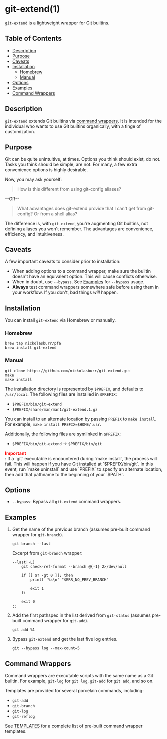 # git-extend(1)

`git-extend` is a lightweight wrapper for Git builtins.

## Table of Contents

- [Description](#description)
- [Purpose](#purpose)
- [Caveats](#caveats)
- [Installation](#installation)
  + [Homebrew](#homebrew)
  + [Manual](#manual)
- [Options](#options)
- [Examples](#examples)
- [Command Wrappers](#command-wrappers)

## Description

`git-extend` extends Git builtins via [command wrappers](#command-wrappers). It is intended for the individual who wants to use Git builtins organically, with a tinge of customization.

## Purpose

Git can be quite unintuitive, at times. Options you think should exist, do not. Tasks you think should be simple, are not. For many, a few extra convenience options is highly desirable.

Now, you may ask yourself:

> How is this different from using git-config aliases?

--OR--

> What advantages does git-extend provide that I can't get from git-config? Or from a shell alias?

The difference is, with `git-extend`, you're augmenting Git builtins, not defining aliases you won't remember. The advantages are convenience, efficiency, and intuitiveness.

## Caveats

A few important caveats to consider prior to installation:

+ When adding options to a command wrapper, make sure the builtin doesn't have an equivalent option. This will cause conflicts otherwise.
+ When in doubt, use `--bypass`. See [Examples](#examples) for `--bypass` usage.
+ **Always** test command wrappers somewhere safe before using them in your workflow. If you don't, bad things _will_ happen.

## Installation

You can install `git-extend` via Homebrew or manually.

### Homebrew

```
brew tap nickolasburr/pfa
brew install git-extend
```

### Manual

```
git clone https://github.com/nickolasburr/git-extend.git
make
make install
```

The installation directory is represented by `$PREFIX`, and defaults to `/usr/local`. The following files are installed in `$PREFIX`:

+ `$PREFIX/bin/git-extend`
+ `$PREFIX/share/man/man1/git-extend.1.gz`

You can install to an alternate location by passing `PREFIX` to `make install`. For example, `make install PREFIX=$HOME/.usr`.

Additionally, the following files are symlinked in `$PREFIX`:

+ `$PREFIX/bin/git-extend` -> `$PREFIX/bin/git`

<div style="color: red; font-weight: bold">Important</div>: If a `git` executable is encountered during `make install`, the process will fail. This will happen if you have Git installed at `$PREFIX/bin/git`. In this event, run `make uninstall` and use `PREFIX` to specify an alternate location, then add that pathname to the beginning of your `$PATH`.

## Options

+ `--bypass`: Bypass all `git-extend` command wrappers.

## Examples

1. Get the name of the previous branch (assumes pre-built command wrapper for `git-branch`).

    ```
    git branch --last
    ```

    Excerpt from `git-branch` wrapper:

    ```
    --last|-L)
        git check-ref-format --branch @{-1} 2>/dev/null

        if [[ $? -gt 0 ]]; then
            printf '%s\n' "$ERR_NO_PREV_BRANCH"

            exit 1
        fi

        exit 0
    ;;
    ```

2. Add the first pathspec in the list derived from `git-status` (assumes pre-built command wrapper for `git-add`).

    ```
    git add %1
    ```

3. Bypass `git-extend` and get the last five log entries.

    ```
    git --bypass log --max-count=5
    ```

## Command Wrappers

Command wrappers are executable scripts with the same name as a Git builtin. For example, `git-log` for `git log`, `git-add` for `git add`, and so on.

Templates are provided for several porcelain commands, including:

+ `git-add`
+ `git-branch`
+ `git-log`
+ `git-reflog`

See [TEMPLATES](https://github.com/nickolasburr/git-extend/blob/master/TEMPLATES.md) for a complete list of pre-built command wrapper templates.
